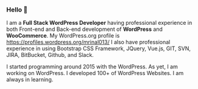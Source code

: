 ### Hello 👋

I am a <b>Full Stack WordPress Developer</b> having professional experience
in both Front-end and Back-end development of <b>WordPress</b> and
<b>WooCommerce</b>. My WordPress.org profile is https://profiles.wordpress.org/mrinal013/
I also have professional experience in using Bootstrap
CSS Framework, JQuery, Vue.js, GIT, SVN, JIRA, BitBucket, Github, and
Slack.

I started programming around 2015 with the WordPress. As yet, I am working
on WordPress. I developed 100+ of WordPress Websites. I am always in learning.
<!--
**mrinal013/mrinal013** is a ✨ _special_ ✨ repository because its `README.md` (this file) appears on your GitHub profile.

Here are some ideas to get you started:

- 🔭 I’m currently working on ...
- 🌱 I’m currently learning ...
- 👯 I’m looking to collaborate on ...
- 🤔 I’m looking for help with ...
- 💬 Ask me about ...
- 📫 How to reach me: ...
- 😄 Pronouns: ...
- ⚡ Fun fact: ...
-->
